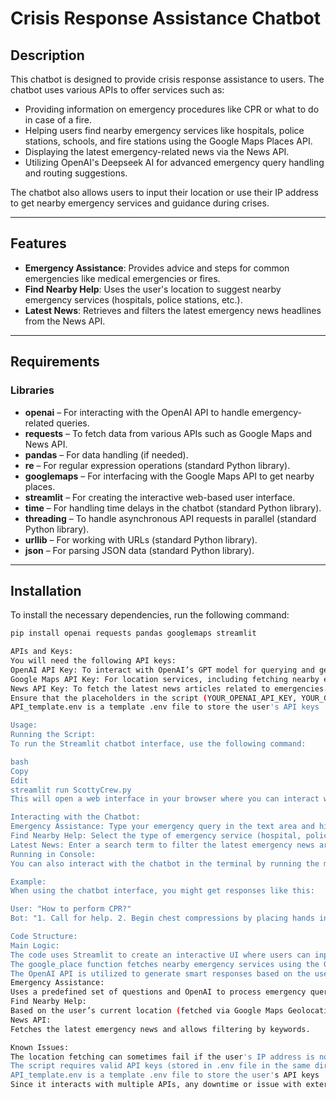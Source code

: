 # Crisis Response Assistance Chatbot

## Description
This chatbot is designed to provide crisis response assistance to users. The chatbot uses various APIs to offer services such as:

- Providing information on emergency procedures like CPR or what to do in case of a fire.
- Helping users find nearby emergency services like hospitals, police stations, schools, and fire stations using the Google Maps Places API.
- Displaying the latest emergency-related news via the News API.
- Utilizing OpenAI's Deepseek AI for advanced emergency query handling and routing suggestions.

The chatbot also allows users to input their location or use their IP address to get nearby emergency services and guidance during crises.

---

## Features
- **Emergency Assistance**: Provides advice and steps for common emergencies like medical emergencies or fires.
- **Find Nearby Help**: Uses the user's location to suggest nearby emergency services (hospitals, police stations, etc.).
- **Latest News**: Retrieves and filters the latest emergency news headlines from the News API.

---

## Requirements

### Libraries
- **openai** – For interacting with the OpenAI API to handle emergency-related queries.
- **requests** – To fetch data from various APIs such as Google Maps and News API.
- **pandas** – For data handling (if needed).
- **re** – For regular expression operations (standard Python library).
- **googlemaps** – For interfacing with the Google Maps API to get nearby places.
- **streamlit** – For creating the interactive web-based user interface.
- **time** – For handling time delays in the chatbot (standard Python library).
- **threading** – To handle asynchronous API requests in parallel (standard Python library).
- **urllib** – For working with URLs (standard Python library).
- **json** – For parsing JSON data (standard Python library).

---

## Installation

To install the necessary dependencies, run the following command:

```bash
pip install openai requests pandas googlemaps streamlit

APIs and Keys:
You will need the following API keys:
OpenAI API Key: To interact with OpenAI’s GPT model for querying and generating responses.
Google Maps API Key: For location services, including fetching nearby emergency places.
News API Key: To fetch the latest news articles related to emergencies.
Ensure that the placeholders in the script (YOUR_OPENAI_API_KEY, YOUR_GOOGLE_MAPS_API_KEY, YOUR_NEWS_API_KEY) route to your respective API keys in the .env file in the same directory.
API_template.env is a template .env file to store the user's API keys

Usage:
Running the Script:
To run the Streamlit chatbot interface, use the following command:

bash
Copy
Edit
streamlit run ScottyCrew.py
This will open a web interface in your browser where you can interact with the chatbot.

Interacting with the Chatbot:
Emergency Assistance: Type your emergency query in the text area and hit "Get Help" for the chatbot to provide instructions and the nearest emergency locations.
Find Nearby Help: Select the type of emergency service (hospital, police, fire station, etc.) and click "Find Places" to view the top nearby places.
Latest News: Enter a search term to filter the latest emergency news articles or view all available news articles related to emergencies.
Running in Console:
You can also interact with the chatbot in the terminal by running the main() function, which prompts the user for input and provides a response.

Example:
When using the chatbot interface, you might get responses like this:

User: "How to perform CPR?"
Bot: "1. Call for help. 2. Begin chest compressions by placing hands in the center of the chest and pressing down hard and fast. 3. Continue CPR until help arrives."

Code Structure:
Main Logic:
The code uses Streamlit to create an interactive UI where users can input their queries.
The google_place function fetches nearby emergency services using the Google Places API.
The OpenAI API is utilized to generate smart responses based on the user's emergency query.
Emergency Assistance:
Uses a predefined set of questions and OpenAI to process emergency queries.
Find Nearby Help:
Based on the user’s current location (fetched via Google Maps Geolocation API), the chatbot provides nearby emergency services.
News API:
Fetches the latest emergency news and allows filtering by keywords.

Known Issues:
The location fetching can sometimes fail if the user's IP address is not available, and the fallback for manual location entry may not work seamlessly.
The script requires valid API keys (stored in .env file in the same directory as this Python script) and may not work without them.
API_template.env is a template .env file to store the user's API keys
Since it interacts with multiple APIs, any downtime or issue with external services may impact functionality.

